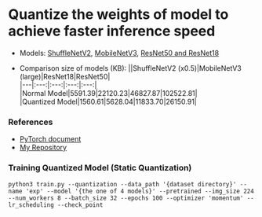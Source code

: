 # Quantize the weights of model to achieve faster inference speed
- Models: [ShuffleNetV2](https://arxiv.org/abs/1807.11164), [MobileNetV3](https://arxiv.org/abs/1905.02244), [ResNet50 and ResNet18](https://arxiv.org/abs/1512.03385)

- Comparison size of models (KB):
||ShuffleNetV2 (x0.5)|MobileNetV3 (large)|ResNet18|ResNet50|  
|---|:---:|:---:|:---:|:---:|  
|Normal Model|5591.39|22120.23|46827.87|102522.81|  
|Quantized Model|1560.61|5628.04|11833.70|26150.91|  

### References
- [PyTorch document](https://pytorch.org/docs/stable/quantization.html)
- [My Repository](https://github.com/Sangh0/Quantization)

### Training Quantized Model (Static Quantization)
```
python3 train.py --quantization --data_path '{dataset directory}' --name 'exp' --model '{the one of 4 models}' --pretrained --img_size 224 --num_workers 8 --batch_size 32 --epochs 100 --optimizer 'momentum' --lr_scheduling --check_point
```
